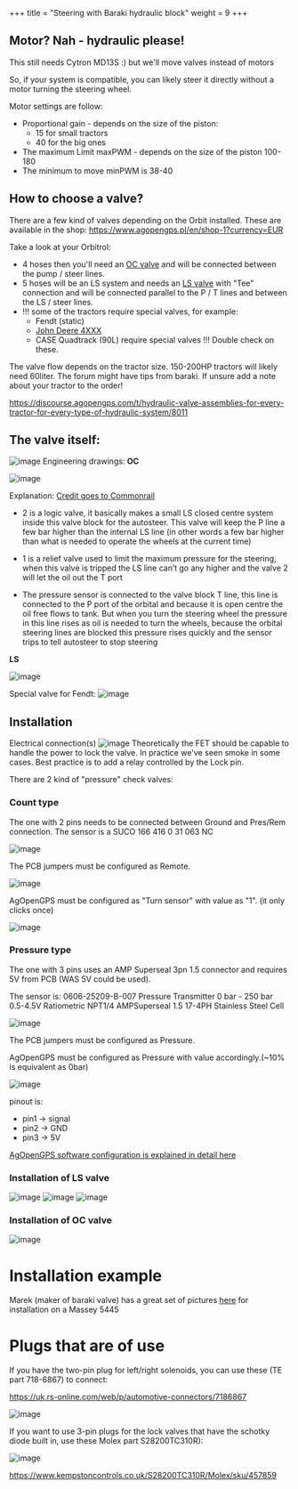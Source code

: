 +++
title = "Steering with Baraki hydraulic block"
weight = 9
+++

## Motor? Nah - hydraulic please!

This still needs Cytron MD13S :) but we'll move valves instead of motors

So, if your system is compatible, you can likely steer it directly without a motor turning the steering wheel.

Motor settings are follow:

  * Proportional gain - depends on the size of the piston:
    * 15 for small tractors
    * 40 for the big ones
  * The maximum Limit maxPWM - depends on the size of the piston 100-180
  * The minimum to move minPWM is 38-40

## How to choose a valve?
There are a few kind of valves depending on the Orbit installed. These are available in the shop: https://www.agopengps.pl/en/shop-1?currency=EUR

Take a look at your Orbitrol: 
  * 4 hoses then you'll need an [OC valve](https://www.agopengps.pl/en/product-page/zaw%C3%B3r-hydrauliczny?currency=EUR) and will be connected between the pump / steer lines.
  * 5 hoses will be an LS system and needs an [LS valve](https://www.agopengps.pl/en/product-page/zaw%C3%B3r-hydrauliczny-do-uk%C5%82adu-ls) with "Tee" connection and will be connected parallel to the P / T lines and between the LS / steer lines.
  * !!! some of the tractors require special valves, for example: 
    * Fendt (static) 
    * [John Deere 4XXX](https://discourse.agopengps.com/t/hydraulic-valve-assemblies-for-every-tractor-for-every-type-of-hydraulic-system/8011/586?u=bgunics) 
    * CASE Quadtrack (90L) require special valves !!! Double check on these. 

The valve flow depends on the tractor size. 150-200HP tractors will likely need 60liter. The forum might have tips from baraki. If unsure add a note about your tractor to the order!

https://discourse.agopengps.com/t/hydraulic-valve-assemblies-for-every-tractor-for-every-type-of-hydraulic-system/8011

## The valve itself:
![image](../../img/steer-hydraulic-block.png)
Engineering drawings:
**OC**

![image](../../img/steer-oc-valve-drawing.png)

Explanation: [Credit goes to Commonrail](https://discourse.agopengps.com/t/hydraulic-valve-assemblies-for-every-tractor-for-every-type-of-hydraulic-system/8011/578?u=bgunics)

* 2 is a logic valve, it basically makes a small LS closed centre system inside this valve block for the autosteer. This valve will keep the P line a few bar higher than the internal LS line (in other words a few bar higher than what is needed to operate the wheels at the current time)

* 1 is a relief valve used to limit the maximum pressure for the steering, when this valve is tripped the LS line can’t go any higher and the valve 2 will let the oil out the T port

* The pressure sensor is connected to the valve block T line, this line is connected to the P port of the orbital and because it is open centre the oil free flows to tank. But when you turn the steering wheel the pressure in this line rises as oil is needed to turn the wheels, because the orbital steering lines are blocked this pressure rises quickly and the sensor trips to tell autosteer to stop steering


**LS**

![image](../../img/steer-ls-valve-drawing.png)

Special valve for Fendt:
![image](../../img/steer-valve-fendt.png)

## Installation
Electrical connection(s)
![image](../../img/hydraulic-block-electrical-connection.png)
Theoretically the FET should be capable to handle the power to lock the valve. In practice we've seen smoke in some cases.
Best practice is to add a relay controlled by the Lock pin.


There are 2 kind of "pressure" check valves:
### Count type
The one with 2 pins needs to be connected between Ground and Pres/Rem connection. 
The sensor is a SUCO 166 416 0 31 063 NC

![image](../../img/2pin-count-check-valve.png)

The PCB jumpers must be configured as Remote. 

![image](../../img/count-check-valve-jumper.png)

AgOpenGPS must be configured as "Turn sensor" with value as "1". (it only clicks once)

![image](../../img/agopengps-turn-sensor.png)

### Pressure type
The one with 3 pins uses an AMP Superseal 3pn 1.5 connector and requires 5V from PCB (WAS 5V could be used). 

The sensor is:
0606-25209-B-007 Pressure Transmitter 
0 bar - 250 bar 0.5-4.5V
Ratiometric NPT1/4 AMPSuperseal
1.5 17-4PH Stainless Steel Cell

![image](../../img/3pin-pressure-check-valve.png)


The PCB jumpers must be configured as Pressure. 

AgOpenGPS must be configured as Pressure with value accordingly.(~10% is equivalent as 0bar)

![image](../../img/amp-superseal-pinout.png)

pinout is:
 - pin1 -> signal
 - pin2 -> GND
 - pin3 -> 5V

[AgOpenGPS software configuration is explained in detail here](/software/04.-AgOpenGPS-Orientation#steer-configuration)


### Installation of LS valve
![image](../../img/ls-valve-installation-1.png)
![image](../../img/ls-valve-installation-2.png)
![image](../../img/ls-valve-installation-3.png)

### Installation of OC valve
![image](../../img/oc-valve-installation.png)

# Installation example
Marek (maker of baraki valve) has a great set of pictures [here](https://photos.app.goo.gl/pQFi3ziAcnyhWgAR8) for installation on a Massey 5445

# Plugs that are of use

If you have the two-pin plug for left/right solenoids, you can use these (TE part 718-6867)  to connect:

https://uk.rs-online.com/web/p/automotive-connectors/7186867

![image](../../img/plug-te-718-6867.png)

If you want to use 3-pin plugs for the lock valves that have the schotky diode built in, use these Molex part S28200TC310R):

![image](../../img/plug-molex-s28200tc310r.png)

https://www.kempstoncontrols.co.uk/S28200TC310R/Molex/sku/457859


